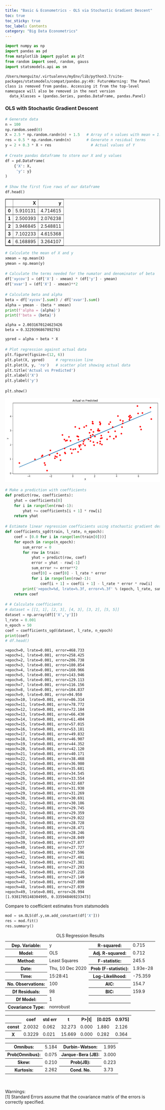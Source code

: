 ```yaml
---
title: "Basic & Econometrics - OLS via Stochastic Gradient Descent"
toc: true
toc_sticky: true
toc_label: Contents
category: "Big Data Econometrics" 
---
```


```python
import numpy as np
import pandas as pd
from matplotlib import pyplot as plt
from random import seed, random, gauss
import statsmodels.api as sm

```

    /Users/manguito/.virtualenvs/myEnv/lib/python3.7/site-packages/statsmodels/compat/pandas.py:49: FutureWarning: The Panel class is removed from pandas. Accessing it from the top-level namespace will also be removed in the next version
      data_klasses = (pandas.Series, pandas.DataFrame, pandas.Panel)
    

### OLS with Stochastic Gradient Descent


```python
# Generate data
n = 100
np.random.seed(0)
X = 2.5 * np.random.randn(n) + 1.5   # Array of n values with mean = 1.5, stddev = 2.5
res = 0.5 * np.random.randn(n)       # Generate n residual terms
y = 2 + 0.3 * X + res                  # Actual values of Y

# Create pandas dataframe to store our X and y values
df = pd.DataFrame(
    {'X': X,
     'y': y}
)

# Show the first five rows of our dataframe
df.head()
```




<div>
<style scoped>
    .dataframe tbody tr th:only-of-type {
        vertical-align: middle;
    }

    .dataframe tbody tr th {
        vertical-align: top;
    }

    .dataframe thead th {
        text-align: right;
    }
</style>
<table border="1" class="dataframe">
  <thead>
    <tr style="text-align: right;">
      <th></th>
      <th>X</th>
      <th>y</th>
    </tr>
  </thead>
  <tbody>
    <tr>
      <th>0</th>
      <td>5.910131</td>
      <td>4.714615</td>
    </tr>
    <tr>
      <th>1</th>
      <td>2.500393</td>
      <td>2.076238</td>
    </tr>
    <tr>
      <th>2</th>
      <td>3.946845</td>
      <td>2.548811</td>
    </tr>
    <tr>
      <th>3</th>
      <td>7.102233</td>
      <td>4.615368</td>
    </tr>
    <tr>
      <th>4</th>
      <td>6.168895</td>
      <td>3.264107</td>
    </tr>
  </tbody>
</table>
</div>




```python
# Calculate the mean of X and y
xmean = np.mean(X)
ymean = np.mean(y)

# Calculate the terms needed for the numator and denominator of beta
df['xycov'] = (df['X'] - xmean) * (df['y'] - ymean)
df['xvar'] = (df['X'] - xmean)**2

# Calculate beta and alpha
beta = df['xycov'].sum() / df['xvar'].sum()
alpha = ymean - (beta * xmean)
print(f'alpha = {alpha}')
print(f'beta = {beta}')
```

    alpha = 2.0031670124623426
    beta = 0.3229396867092763
    


```python
ypred = alpha + beta * X

# Plot regression against actual data
plt.figure(figsize=(12, 6))
plt.plot(X, ypred)     # regression line
plt.plot(X, y, 'ro')   # scatter plot showing actual data
plt.title('Actual vs Predicted')
plt.xlabel('X')
plt.ylabel('y')

plt.show()
```


    
![png](/assets/images/notebooks/BigDataEconometrics/OLS/output_4_0.png)
    



```python
# Make a prediction with coefficients
def predict(row, coefficients):
	yhat = coefficients[0]
	for i in range(len(row)-1):
		yhat += coefficients[i + 1] * row[i]
	return yhat
 
# Estimate linear regression coefficients using stochastic gradient descent
def coefficients_sgd(train, l_rate, n_epoch):
	coef = [0.0 for i in range(len(train[0]))]
	for epoch in range(n_epoch):
		sum_error = 0
		for row in train:
			yhat = predict(row, coef)
			error = yhat - row[-1]
			sum_error += error**2
			coef[0] = coef[0] - l_rate * error
			for i in range(len(row)-1):
				coef[i + 1] = coef[i + 1] - l_rate * error * row[i]
		print('>epoch=%d, lrate=%.3f, error=%.3f' % (epoch, l_rate, sum_error))
	return coef
 
# # Calculate coefficients
# dataset = [[1, 1], [2, 3], [4, 3], [3, 2], [5, 5]]
dataset = np.array(df[['X','y']])
l_rate = 0.001
n_epoch = 50
coef = coefficients_sgd(dataset, l_rate, n_epoch)
print(coef)
# df.head()
```

    >epoch=0, lrate=0.001, error=468.733
    >epoch=1, lrate=0.001, error=258.425
    >epoch=2, lrate=0.001, error=206.738
    >epoch=3, lrate=0.001, error=180.854
    >epoch=4, lrate=0.001, error=160.966
    >epoch=5, lrate=0.001, error=143.946
    >epoch=6, lrate=0.001, error=129.113
    >epoch=7, lrate=0.001, error=116.156
    >epoch=8, lrate=0.001, error=104.837
    >epoch=9, lrate=0.001, error=94.950
    >epoch=10, lrate=0.001, error=86.314
    >epoch=11, lrate=0.001, error=78.772
    >epoch=12, lrate=0.001, error=72.184
    >epoch=13, lrate=0.001, error=66.430
    >epoch=14, lrate=0.001, error=61.404
    >epoch=15, lrate=0.001, error=57.015
    >epoch=16, lrate=0.001, error=53.181
    >epoch=17, lrate=0.001, error=49.832
    >epoch=18, lrate=0.001, error=46.907
    >epoch=19, lrate=0.001, error=44.352
    >epoch=20, lrate=0.001, error=42.120
    >epoch=21, lrate=0.001, error=40.171
    >epoch=22, lrate=0.001, error=38.468
    >epoch=23, lrate=0.001, error=36.980
    >epoch=24, lrate=0.001, error=35.681
    >epoch=25, lrate=0.001, error=34.545
    >epoch=26, lrate=0.001, error=33.554
    >epoch=27, lrate=0.001, error=32.687
    >epoch=28, lrate=0.001, error=31.930
    >epoch=29, lrate=0.001, error=31.269
    >epoch=30, lrate=0.001, error=30.691
    >epoch=31, lrate=0.001, error=30.186
    >epoch=32, lrate=0.001, error=29.745
    >epoch=33, lrate=0.001, error=29.359
    >epoch=34, lrate=0.001, error=29.022
    >epoch=35, lrate=0.001, error=28.728
    >epoch=36, lrate=0.001, error=28.471
    >epoch=37, lrate=0.001, error=28.246
    >epoch=38, lrate=0.001, error=28.049
    >epoch=39, lrate=0.001, error=27.877
    >epoch=40, lrate=0.001, error=27.727
    >epoch=41, lrate=0.001, error=27.596
    >epoch=42, lrate=0.001, error=27.481
    >epoch=43, lrate=0.001, error=27.381
    >epoch=44, lrate=0.001, error=27.293
    >epoch=45, lrate=0.001, error=27.216
    >epoch=46, lrate=0.001, error=27.149
    >epoch=47, lrate=0.001, error=27.090
    >epoch=48, lrate=0.001, error=27.039
    >epoch=49, lrate=0.001, error=26.994
    [1.9381705148304995, 0.335948469233473]
    

Compare to coefficient estimates from statsmodels


```python
mod = sm.OLS(df.y,sm.add_constant(df['X']))
res = mod.fit()
res.summary()
```




<table class="simpletable">
<caption>OLS Regression Results</caption>
<tr>
  <th>Dep. Variable:</th>            <td>y</td>        <th>  R-squared:         </th> <td>   0.715</td>
</tr>
<tr>
  <th>Model:</th>                   <td>OLS</td>       <th>  Adj. R-squared:    </th> <td>   0.712</td>
</tr>
<tr>
  <th>Method:</th>             <td>Least Squares</td>  <th>  F-statistic:       </th> <td>   245.5</td>
</tr>
<tr>
  <th>Date:</th>             <td>Thu, 10 Dec 2020</td> <th>  Prob (F-statistic):</th> <td>1.93e-28</td>
</tr>
<tr>
  <th>Time:</th>                 <td>15:28:41</td>     <th>  Log-Likelihood:    </th> <td> -75.359</td>
</tr>
<tr>
  <th>No. Observations:</th>      <td>   100</td>      <th>  AIC:               </th> <td>   154.7</td>
</tr>
<tr>
  <th>Df Residuals:</th>          <td>    98</td>      <th>  BIC:               </th> <td>   159.9</td>
</tr>
<tr>
  <th>Df Model:</th>              <td>     1</td>      <th>                     </th>     <td> </td>   
</tr>
<tr>
  <th>Covariance Type:</th>      <td>nonrobust</td>    <th>                     </th>     <td> </td>   
</tr>
</table>
<table class="simpletable">
<tr>
    <td></td>       <th>coef</th>     <th>std err</th>      <th>t</th>      <th>P>|t|</th>  <th>[0.025</th>    <th>0.975]</th>  
</tr>
<tr>
  <th>const</th> <td>    2.0032</td> <td>    0.062</td> <td>   32.273</td> <td> 0.000</td> <td>    1.880</td> <td>    2.126</td>
</tr>
<tr>
  <th>X</th>     <td>    0.3229</td> <td>    0.021</td> <td>   15.669</td> <td> 0.000</td> <td>    0.282</td> <td>    0.364</td>
</tr>
</table>
<table class="simpletable">
<tr>
  <th>Omnibus:</th>       <td> 5.184</td> <th>  Durbin-Watson:     </th> <td>   1.995</td>
</tr>
<tr>
  <th>Prob(Omnibus):</th> <td> 0.075</td> <th>  Jarque-Bera (JB):  </th> <td>   3.000</td>
</tr>
<tr>
  <th>Skew:</th>          <td> 0.210</td> <th>  Prob(JB):          </th> <td>   0.223</td>
</tr>
<tr>
  <th>Kurtosis:</th>      <td> 2.262</td> <th>  Cond. No.          </th> <td>    3.73</td>
</tr>
</table><br/><br/>Warnings:<br/>[1] Standard Errors assume that the covariance matrix of the errors is correctly specified.




```python

```
